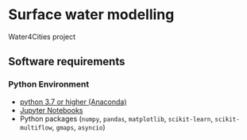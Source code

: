 # Surface water modelling
Water4Cities project

## Software requirements
### Python Environment
* [python 3.7 or higher (Anaconda)](http://conda.io/docs/user-guide/install/index.html)
* [Jupyter Notebooks](https://jupyter.org/install.html)
* Python packages (`numpy`, `pandas`, `matplotlib`, `scikit-learn`, `scikit-multiflow`, `gmaps`, `asyncio`)
